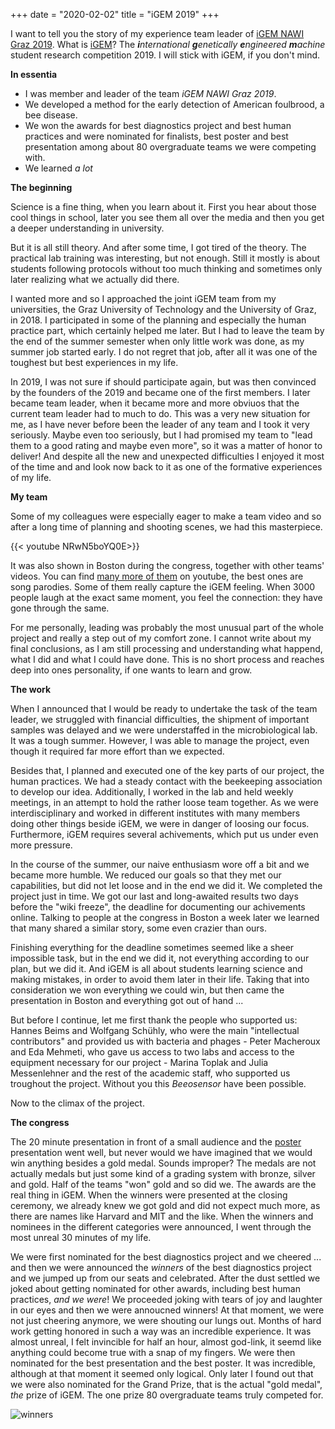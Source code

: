 +++
date = "2020-02-02"
title = "iGEM 2019"
+++

I want to tell you the story of my experience team leader of [iGEM NAWI Graz 2019](http://www.igem-graz.at/2019/).
What is [iGEM](https://igem.org/Main_Page)?
The ***i**nternational* ***g**enetically* ***e**ngineered* ***m**achine* student research competition 2019.
I will stick with iGEM, if you don't mind.

**In essentia**

- I was member and leader of the team *iGEM NAWI Graz 2019*.
- We developed a method for the early detection of American foulbrood, a bee disease.
- We won the awards for best diagnostics project and best human practices and were nominated for finalists, best poster and best presentation among about 80 overgraduate teams we were competing with.
- We learned *a lot*

**The beginning**

Science is a fine thing, when you learn about it. First you hear about those cool things in school, later you see them all over the media and then you get a deeper understanding in university. 

But it is all still theory. And after some time, I got tired of the theory. The practical lab training was interesting, but not enough. Still it mostly is about students following protocols without too much thinking and sometimes only later realizing what we actually did there.

I wanted more and so I approached the joint iGEM team from my universities, the Graz University of Technology and the University of Graz, in 2018. I participated in some of the planning and especially the human practice part, which certainly helped me later. But I had to leave the team by the end of the summer semester when only little work was done, as my summer job started early. I do not regret that job, after all it was one of the toughest but best experiences in my life.

In 2019, I was not sure if should participate again, but was then convinced by the founders of the 2019 and became one of the first members. I later became team leader, when it became more and more obviuos that the current team leader had to much to do. This was a very new situation for me, as I have never before been the leader of any team and I took it very seriously. Maybe even too seriously, but I had promised my team to "lead them to a good rating and maybe even more", so it was a matter of honor to deliver! And despite all the new and unexpected difficulties I enjoyed it most of the time and and look now back to it as one of the formative experiences of my life.

**My team**

Some of my colleagues were especially eager to make a team video and so after a long time of planning and shooting scenes, we had this masterpiece.

{{< youtube NRwN5boYQ0E>}}

It was also shown in Boston during the congress, together with other teams' videos. You can find [many more of them](https://www.youtube.com/results?search_query=igem+2019+song) on youtube, the best ones are song parodies. Some of them really capture the iGEM feeling. When 3000 people laugh at the exact same moment, you feel the connection: they have gone through the same.

For me personally, leading was probably the most unusual part of the whole project and really a step out of my comfort zone. I cannot write about my final conclusions, as I am still processing and understanding what happend, what I did and what I could have done. This is no short process and reaches deep into ones personality, if one wants to learn and grow.

**The work**

When I announced that I would be ready to undertake the task of the team leader, we struggled with financial difficulties, the shipment of important samples was delayed and we were understaffed in the microbiological lab. It was a tough summer. However, I was able to manage the project, even though it required far more effort than we expected.

Besides that, I planned and executed one of the key parts of our project, the human practices. We had a steady contact with the beekeeping association to develop our idea. Additionally, I worked in the lab and held weekly meetings, in an attempt to hold the rather loose team together. As we were interdisciplinary and worked in different institutes with many members doing other things beside iGEM, we were in danger of loosing our focus. Furthermore, iGEM requires several achivements, which put us under even more pressure.

In the course of the summer, our naive enthusiasm wore off a bit and we became more humble. We reduced our goals so that they met our capabilities, but did not let loose and in the end we did it. We completed the project just in time. We got our last and long-awaited results two days before the "wiki freeze", the deadline for documenting our achivements online. Talking to people at the congress in Boston a week later we learned that many shared a similar story, some even crazier than ours.

Finishing everything for the deadline sometimes seemed like a sheer impossible task, but in the end we did it, not everything according to our plan, but we did it. And iGEM is all about students learning science and making mistakes, in order to avoid them later in their life. Taking that into consideration we won everything we could win, but then came the presentation in Boston and everything got out of hand ...

But before I continue, let me first thank the people who supported us: Hannes Beims and Wolfgang Schühly, who were the main "intellectual contributors" and provided us with bacteria and phages - Peter Macheroux and Eda Mehmeti, who gave us access to two labs and access to the equipment necessary for our project - Marina Toplak and Julia Messenlehner and the rest of the academic staff, who supported us troughout the project. Without you this _Beeosensor_ have been possible.

Now to the climax of the project.

**The congress**

The 20 minute presentation in front of a small audience and the [poster](https://www.researchgate.net/publication/339687349_Beeosensor_2019) presentation went well, but never would we have imagined that we would win anything besides a gold medal. Sounds improper? The medals are not actually medals but just some kind of a grading system with bronze, silver and gold. Half of the teams "won" gold and so did we. The awards are the real thing in iGEM. When the winners were presented at the closing ceremony, we already knew we got gold and did not expect much more, as there are names like Harvard and MIT and the like. When the winners and nominees in the different categories were announced, I went through the most unreal 30 minutes of my life.

We were first nominated for the best diagnostics project and we cheered ... and then we were announced the *winners* of the best diagnostics project and we jumped up from our seats and celebrated. After the dust settled we joked about getting nominated for other awards, including best human practices, *and we were*! We proceeded joking with tears of joy and laughter in our eyes and then we were annoucned winners! At that moment, we were not just cheering anymore, we were shouting our lungs out. Months of hard work getting honored in such a way was an incredible experience. It was almost unreal, I felt invincible for half an hour, almost god-link, it seemd like anything could become true with a snap of my fingers. We were then nominated for the best presentation and the best poster. It was incredible, although at that moment it seemed only logical. Only later I found out that we were also nominated for the Grand Prize, that is the actual "gold medal", *the* prize of iGEM. The one prize 80 overgraduate teams truly competed for.

![winners](/iGEM.png)